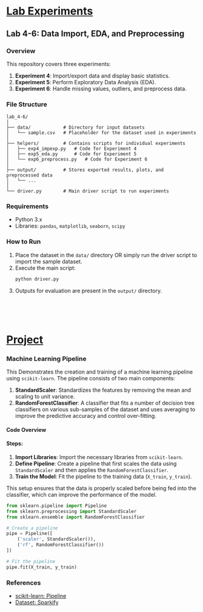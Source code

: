 # [Lab Experiments](https://github.com/ZeroDiscord/AI-ML/tree/master/lab_4-6)

## Lab 4-6: Data Import, EDA, and Preprocessing

### Overview  
This repository covers three experiments:  
1. **Experiment 4**: Import/export data and display basic statistics.  
2. **Experiment 5**: Perform Exploratory Data Analysis (EDA).  
3. **Experiment 6**: Handle missing values, outliers, and preprocess data.  

### File Structure 
```
lab_4-6/
│
├── data/            # Directory for input datasets
│   └── sample.csv   # Placeholder for the dataset used in experiments
│
├── helpers/         # Contains scripts for individual experiments
│   ├── exp4_impexp.py   # Code for Experiment 4
│   ├── exp5_eda.py      # Code for Experiment 5
│   └── exp6_preprocess.py   # Code for Experiment 6
│
├── output/          # Stores exported results, plots, and preprocessed data
│   └── ...
│
└── driver.py        # Main driver script to run experiments
```

### Requirements  
- Python 3.x  
- Libraries: `pandas`, `matplotlib`, `seaborn`, `scipy`  

### How to Run  
1. Place the dataset in the `data/` directory OR simply run the driver script to import the sample dataset. 
2. Execute the main script:  
   ```bash
   python driver.py
   ```
3. Outputs for evaluation are present in the `output/` directory.


<br><br><br>

# [Project](https://github.com/ZeroDiscord/AI-ML/tree/master/project)

### Machine Learning Pipeline
This Demonstrates the creation and training of a machine learning pipeline using `scikit-learn`. The pipeline consists of two main components:

1. **StandardScaler**: Standardizes the features by removing the mean and scaling to unit variance.
2. **RandomForestClassifier**: A classifier that fits a number of decision tree classifiers on various sub-samples of the dataset and uses averaging to improve the predictive accuracy and control over-fitting.

#### Code Overview


#### Steps:

1. **Import Libraries**: Import the necessary libraries from `scikit-learn`.
2. **Define Pipeline**: Create a pipeline that first scales the data using `StandardScaler` and then applies the `RandomForestClassifier`.
3. **Train the Model**: Fit the pipeline to the training data (`X_train`, `y_train`).

This setup ensures that the data is properly scaled before being fed into the classifier, which can improve the performance of the model.

```python
from sklearn.pipeline import Pipeline
from sklearn.preprocessing import StandardScaler
from sklearn.ensemble import RandomForestClassifier

# Create a pipeline
pipe = Pipeline([
    ('scaler', StandardScaler()),
    ('rf', RandomForestClassifier())
])

# Fit the pipeline
pipe.fit(X_train, y_train)
```

### References
- [scikit-learn: Pipeline](https://scikit-learn.org/stable/modules/generated/sklearn.pipeline.Pipeline.html)
- [Dataset: Sparkify](https://udacity-dsnd.s3.amazonaws.com/sparkify/mini_sparkify_event_data.json)

